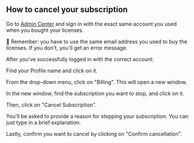 ## How to cancel your subscription

<p class="no-margin">Go to <a href="https://admin.teams-pro.com/" target="_blank" class="admin-center-content-link">Admin Center</a> and sign in with the exact same account you used when you bought your licenses.</p>
<p class="no-margin"></p>
<p class="no-margin">🚨 Remember: you have to use the same email address you used to buy the licenses. If you don't, you'll get an error message.</p>
<p class="no-margin"></p>
<p class="no-margin">After you've successfully logged in with the correct account:</p>
<p class="no-margin"></p>
<p class="no-margin">Find your Profile name and click on it.</p>
<p class="no-margin"></p>
<p class="no-margin">From the drop-down menu, click on "Billing". This will open a new window.</p>
<p class="no-margin"></p>
<p class="no-margin">In the new window, find the subscription you want to stop, and click on it.</p>
<p class="no-margin"></p>
<p class="no-margin">Then, click on "Cancel Subscription".</p>
<p class="no-margin"></p>
<p class="no-margin">You'll be asked to provide a reason for stopping your subscription. You can just type in a brief explanation.</p>
<p class="no-margin"></p>
<p class="no-margin">Lastly, confirm you want to cancel by clicking on "Confirm cancellation".</p>
<p class="no-margin"></p>

<Intercom />
<Clarity />
<GoogleAnalytics />

 

